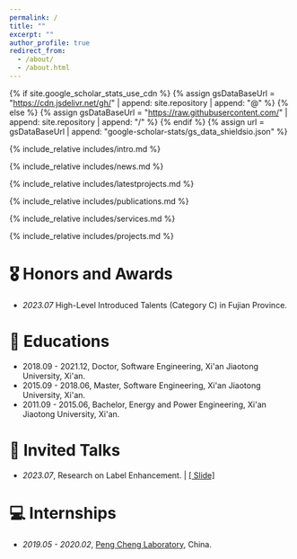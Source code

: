 ```yaml
---
permalink: /
title: ""
excerpt: ""
author_profile: true
redirect_from: 
  - /about/
  - /about.html
---
```


{% if site.google_scholar_stats_use_cdn %}
{% assign gsDataBaseUrl = "https://cdn.jsdelivr.net/gh/" | append: site.repository | append: "@" %}
{% else %}
{% assign gsDataBaseUrl = "https://raw.githubusercontent.com/" | append: site.repository | append: "/" %}
{% endif %}
{% assign url = gsDataBaseUrl | append: "google-scholar-stats/gs_data_shieldsio.json" %}

<span class='anchor' id='about-me'></span>

{% include_relative includes/intro.md %}

{% include_relative includes/news.md %}

{% include_relative includes/latestprojects.md %}

{% include_relative includes/publications.md %}

{% include_relative includes/services.md %}

{% include_relative includes/projects.md %}

# 🎖 Honors and Awards
- *2023.07* High-Level Introduced Talents (Category C) in Fujian Province. 

# 📖 Educations
- 2018.09 - 2021.12,  Doctor, Software Engineering,  Xi'an Jiaotong University, Xi'an. 
- 2015.09 - 2018.06,  Master, Software Engineering,  Xi'an Jiaotong University, Xi'an.
- 2011.09 - 2015.06,  Bachelor, Energy and Power Engineering, Xi'an Jiaotong University, Xi'an. 

# 💬 Invited Talks
- *2023.07*, Research on Label Enhancement.  \| [\[ Slide\]](docs/Xian_20230702.pdf)

# 💻 Internships
- *2019.05 - 2020.02*, [Peng Cheng Laboratory](https://www.pcl.ac.cn/), China.


<script type="text/javascript" src="//rf.revolvermaps.com/0/0/6.js?i=54e0ojatafc&amp;m=7&amp;c=e63100&amp;cr1=ffffff&amp;f=arial&amp;l=0&amp;bv=90&amp;lx=-420&amp;ly=420&amp;hi=20&amp;he=7&amp;hc=a8ddff&amp;rs=80" async="async"></script>
